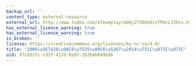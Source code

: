 ```yaml
---
backup_url: ''
content_type: external-resource
external_url: http://www.tudou.com/albumplay/mUmj2TYDUeQ/zYPmcL3Jhcs.html
has_external_licence_warning: true
has_external_license_warning: true
is_broken: ''
license: https://creativecommons.org/licenses/by-nc-sa/4.0/
title: "2006\u5E7426\u96C6\u7535\u89C6\u5267\u2014\u751C\u871C\u871C"
uid: 97cd31fc-cd3f-417d-8a97-262b4b649b86
---
```

